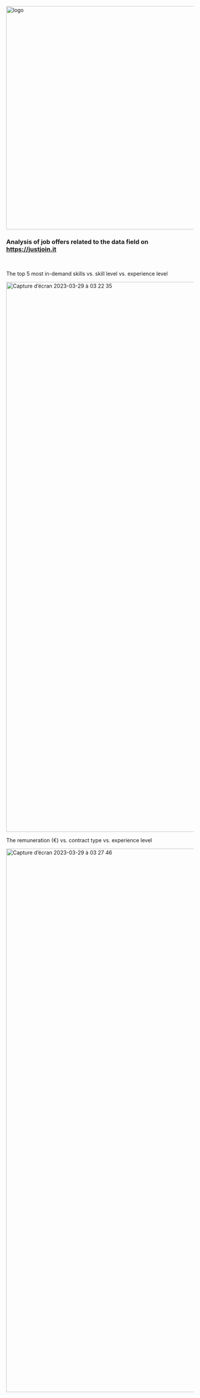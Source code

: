 <img width="600" alt="logo" src="https://user-images.githubusercontent.com/67431758/228405989-1448ac64-43b0-49a5-aa1e-317873334a85.png">

### Analysis of job offers related to the data field on https://justjoin.it

<br>

The top 5 most in-demand skills vs. skill level vs. experience level

<img width="1477" alt="Capture d’écran 2023-03-29 à 03 22 35" src="https://user-images.githubusercontent.com/67431758/228404829-13d5bed5-39c4-4054-8682-f30bf12cea38.png">

<br>

The remuneration (€) vs. contract type vs. experience level 

<img width="1460" alt="Capture d’écran 2023-03-29 à 03 27 46" src="https://user-images.githubusercontent.com/67431758/228405578-39f32ea3-1d88-4a29-9b05-8021551f12cb.png">
